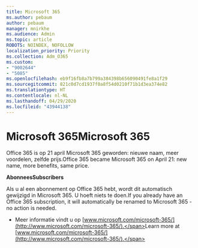 ```yaml
---
title: Microsoft 365
ms.author: pebaum
author: pebaum
manager: mnirkhe
ms.audience: Admin
ms.topic: article
ROBOTS: NOINDEX, NOFOLLOW
localization_priority: Priority
ms.collection: Adm_O365
ms.custom:
- "9002644"
- "5085"
ms.openlocfilehash: eb9f16fb8a7b799a384398b656090491fe8a1f29
ms.sourcegitcommit: 821c0d7cd1937f0a8f54d0210f71b1d3ea374e82
ms.translationtype: HT
ms.contentlocale: nl-NL
ms.lasthandoff: 04/29/2020
ms.locfileid: "43944138"
---
```

# <a name="microsoft-365"></a><span data-ttu-id="03795-102">Microsoft 365</span><span class="sxs-lookup"><span data-stu-id="03795-102">Microsoft 365</span></span>

<span data-ttu-id="03795-103">Office 365 is op 21 april Microsoft 365 geworden: nieuwe naam, meer voordelen, zelfde prijs.</span><span class="sxs-lookup"><span data-stu-id="03795-103">Office 365 became Microsoft 365 on April 21: new name, more benefits, same price.</span></span>

<span data-ttu-id="03795-104">**Abonnees**</span><span class="sxs-lookup"><span data-stu-id="03795-104">**Subscribers**</span></span>

<span data-ttu-id="03795-105">Als u al een abonnement op Office 365 hebt, wordt dit automatisch gewijzigd in Microsoft 365. U hoeft niets te doen.</span><span class="sxs-lookup"><span data-stu-id="03795-105">If you already have an Office 365 subscription, it will automatically be renamed to Microsoft 365 - no action is needed.</span></span>

- <span data-ttu-id="03795-106">Meer informatie vindt u op [www.microsoft.com/microsoft-365/](http://www.microsoft.com/microsoft-365/).</span><span class="sxs-lookup"><span data-stu-id="03795-106">Learn more at [www.microsoft.com/microsoft-365/](http://www.microsoft.com/microsoft-365/).</span></span>
